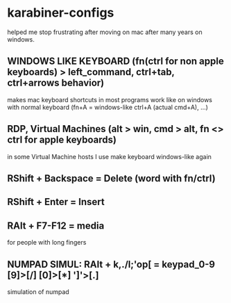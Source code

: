 # karabiner-configs

helped me stop frustrating after moving on mac after many years on windows.

## WINDOWS LIKE KEYBOARD (fn(ctrl for non apple keyboards) > left_command, ctrl+tab, ctrl+arrows behavior)
makes mac keyboard shortcuts in most programs work like on windows with normal keyboard
(fn+A = windows-like ctrl+A (actual cmd+A), ...)

## RDP, Virtual Machines (alt > win, cmd > alt, fn <> ctrl for apple keyboards)
in some Virtual Machine hosts I use make keyboard windows-like again

## RShift + Backspace = Delete (word with fn/ctrl)

## RShift + Enter = Insert

## RAlt + F7-F12 = media
for people with long fingers

## NUMPAD SIMUL: RAlt + k,./l;'op[ = keypad_0-9 [9]>[/] [0]>[*] ']'>[.]
simulation of numpad
